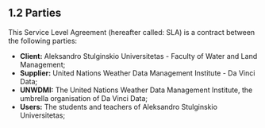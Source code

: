 ## 1.2 Parties

This Service Level Agreement (hereafter called: SLA) is a contract between the following parties:

- __Client:__ Aleksandro Stulginskio Universitetas - Faculty of Water and Land Management;
- __Supplier:__ United Nations Weather Data Management Institute - Da Vinci Data;
- __UNWDMI:__ The United Nations Weather Data Management Institute, the umbrella organisation of Da Vinci Data;
- __Users:__ The students and teachers of Aleksandro Stulginskio Universitetas;

